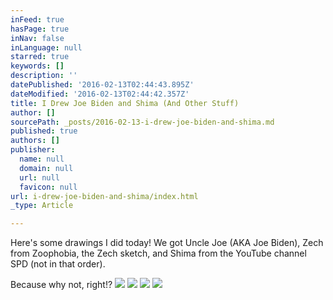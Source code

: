 ```yaml
---
inFeed: true
hasPage: true
inNav: false
inLanguage: null
starred: true
keywords: []
description: ''
datePublished: '2016-02-13T02:44:43.895Z'
dateModified: '2016-02-13T02:44:42.357Z'
title: I Drew Joe Biden and Shima (And Other Stuff)
author: []
sourcePath: _posts/2016-02-13-i-drew-joe-biden-and-shima.md
published: true
authors: []
publisher:
  name: null
  domain: null
  url: null
  favicon: null
url: i-drew-joe-biden-and-shima/index.html
_type: Article

---
```

Here's some drawings I did today! We got Uncle Joe (AKA Joe Biden), Zech from Zoophobia, the Zech sketch, and Shima from the YouTube channel SPD (not in that order).

Because why not, right!?
![](https://s3-us-west-2.amazonaws.com/the-grid-img/p/7f5fcd4df48d8256b25698e35e64a46706801e5e.jpg)
![](https://the-grid-user-content.s3-us-west-2.amazonaws.com/d085e7b4-111b-4794-a0c3-a1e449170f61.jpg)
![](https://the-grid-user-content.s3-us-west-2.amazonaws.com/a612b53c-b8e1-44df-bca4-f185b83fb722.jpg)
![](https://the-grid-user-content.s3-us-west-2.amazonaws.com/2f3d4e47-9300-4eb5-81dc-ab64959d3695.jpg)